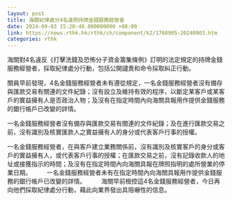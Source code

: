 ```yaml
---
layout: post
title: 海關紀律處分4名違例持牌金錢服務經營者
date: 2024-09-03 15:20:48.000000000 +08:00
link: https://news.rthk.hk/rthk/ch/component/k2/1768905-20240903.htm
categories: rthk
---
```


海關對4名違反《打擊洗錢及恐怖分子資金籌集條例》訂明的法定規定的持牌金錢服務經營者，採取紀律處分行動，包括公開譴責和命令採取糾正行動。

關員早前發現，4名金錢服務經營者未有遵從規定，一名金錢服務經營者沒有備存與匯款交易有關連的文件紀錄；沒有設立及維持有效的程序，以斷定某客戶或某客戶的實益擁有人是否政治人物；及沒有在指定時間內向海關具報用作提供金錢服務的銀行帳戶已改變的詳情。

一名金錢服務經營者沒有備存與匯款交易有關連的文件紀錄；及在進行匯款交易之前，沒有識別及核實匯款人之實益擁有人的身分或代表客戶行事的授權。

一名金錢服務經營者，在與客戶建立業務關係前，沒有識別及核實客戶的身分或客戶的實益擁有人，或代表客戶行事的授權；在匯款交易之前，沒有記錄收款人的地址或接獲指示的時間；及沒有在指定時間內向海關具報在牌照指明的處所營業的停業日期。
　　 
一名金錢服務經營者未有在指定時間內向海關具報用作提供金錢服務的銀行帳戶已改變的詳情。
　　 
海關早前檢控這4名金錢服務經營者，今日再向他們採取紀律處分行動，藉此向業界發出具阻嚇性的信息。
